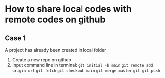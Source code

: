 # How to share local codes with remote codes on github

## Case 1
A project has already been created in local folder
1. Create a new repo on github
2. Input command line in terminal:
`git initial -b main`
`git remote add origin url`
`git fetch`
`git checkout main`
`git merge master`
`git git push`